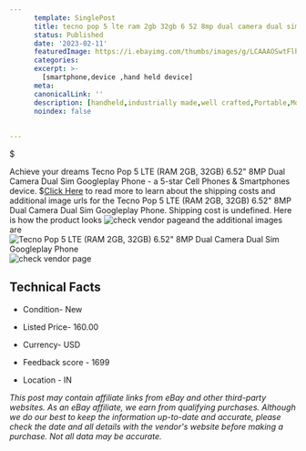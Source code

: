 ```yaml
---
      template: SinglePost
      title: tecno pop 5 lte ram 2gb 32gb 6 52 8mp dual camera dual sim googleplay phone
      status: Published
      date: '2023-02-11'
      featuredImage: https://i.ebayimg.com/thumbs/images/g/LCAAAOSwtFlh7n-n/s-l225.jpg
      categories: 
      excerpt: >-
        [smartphone,device ,hand held device]
      meta:
      canonicalLink: ''
      description: [handheld,industrially made,well crafted,Portable,Mobile,Compact,Convenient,Lightweight,Maneuverable,Man-portable,Miniature,Carriable,Hand-held,Light,Holdable,Transportable,Mobile device,Pocket-sized,On-the-go,Wireless,Cordless,Compact size,Convenient size, smartphone,device ,hand held device]
      noindex: false
      
        
---
```

$

Achieve your dreams Tecno Pop 5 LTE (RAM 2GB, 32GB) 6.52"  8MP Dual Camera Dual Sim Googleplay Phone - a 5-star Cell Phones & Smartphones device.
$[Click Here](https://www.ebay.com/itm/185268318078?hash=item2b22da2f7e%3Ag%3ALCAAAOSwtFlh7n-n&mkevt=1&mkcid=1&mkrid=711-53200-19255-0&campid=%253CePNCampaignId%253E&customid=%253CreferenceId%253E&toolid=10049) to read more to learn about the shipping costs and additional image urls for the Tecno Pop 5 LTE (RAM 2GB, 32GB) 6.52"  8MP Dual Camera Dual Sim Googleplay Phone. Shipping cost is undefined. Here is how the product looks ![check vendor page](https://i.ebayimg.com/thumbs/images/g/LCAAAOSwtFlh7n-n/s-l225.jpg)and the additional images are![Tecno Pop 5 LTE (RAM 2GB, 32GB) 6.52"  8MP Dual Camera Dual Sim Googleplay Phone](https://i.ebayimg.com/images/g/LCAAAOSwtFlh7n-n/s-l1600.jpg)![check vendor page](https://origin-galleryplus.ebayimg.com/ws/web/185268318078_2_0_1/225x225.jpg,https://origin-galleryplus.ebayimg.com/ws/web/185268318078_3_0_1/225x225.jpg,https://origin-galleryplus.ebayimg.com/ws/web/185268318078_4_0_1/225x225.jpg,https://origin-galleryplus.ebayimg.com/ws/web/185268318078_5_0_1/225x225.jpg,https://origin-galleryplus.ebayimg.com/ws/web/185268318078_6_0_1/225x225.jpg,https://origin-galleryplus.ebayimg.com/ws/web/185268318078_7_0_1/225x225.jpg,https://origin-galleryplus.ebayimg.com/ws/web/185268318078_8_0_1/225x225.jpg,https://origin-galleryplus.ebayimg.com/ws/web/185268318078_9_0_1/225x225.jpg,https://origin-galleryplus.ebayimg.com/ws/web/185268318078_10_0_1/225x225.jpg,https://origin-galleryplus.ebayimg.com/ws/web/185268318078_11_0_1/225x225.jpg,https://origin-galleryplus.ebayimg.com/ws/web/185268318078_12_0_1/225x225.jpg)



 ## Technical Facts 



     
      

 - Condition- New 


      

 - Listed Price- 160.00 


      

 - Currency- USD 


      

 - Feedback score - 1699 


      

 - Location - IN 


      
      

 *_This post may contain affiliate links from eBay and other third-party websites. As an eBay affiliate, we earn from qualifying purchases. Although we do our best to keep the information up-to-date and accurate, please check the date and all details with the vendor's website before making a purchase. Not all data may be accurate._*






